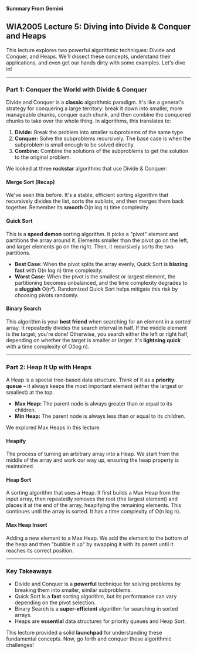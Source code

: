 **Summary From Gemini**
## WIA2005 Lecture 5: Diving into Divide & Conquer and Heaps

This lecture explores two powerful algorithmic techniques: Divide and Conquer, and Heaps. We'll dissect these concepts, understand their applications, and even get our hands dirty with some examples. Let's dive in!

---

### Part 1: Conquer the World with Divide & Conquer

Divide and Conquer is a **classic** algorithmic paradigm. It's like a general's strategy for conquering a large territory: break it down into smaller, more manageable chunks, conquer each chunk, and then combine the conquered chunks to take over the whole thing. In algorithms, this translates to:

1.  **Divide:** Break the problem into smaller subproblems of the same type.
2.  **Conquer:** Solve the subproblems recursively. The base case is when the subproblem is small enough to be solved directly.
3.  **Combine:** Combine the solutions of the subproblems to get the solution to the original problem.

We looked at three **rockstar** algorithms that use Divide & Conquer:

#### Merge Sort (Recap)

We've seen this before. It's a stable, efficient sorting algorithm that recursively divides the list, sorts the sublists, and then merges them back together. Remember its **smooth** O(n log n) time complexity.

#### Quick Sort

This is a **speed demon** sorting algorithm. It picks a "pivot" element and partitions the array around it. Elements smaller than the pivot go on the left, and larger elements go on the right. Then, it recursively sorts the two partitions.

*   **Best Case:** When the pivot splits the array evenly, Quick Sort is **blazing fast** with O(n log n) time complexity.
*   **Worst Case:** When the pivot is the smallest or largest element, the partitioning becomes unbalanced, and the time complexity degrades to a **sluggish** O(n²). Randomized Quick Sort helps mitigate this risk by choosing pivots randomly.

#### Binary Search

This algorithm is your **best friend** when searching for an element in a *sorted* array. It repeatedly divides the search interval in half. If the middle element is the target, you're done! Otherwise, you search either the left or right half, depending on whether the target is smaller or larger. It's **lightning quick** with a time complexity of O(log n).

---

### Part 2: Heap It Up with Heaps

A Heap is a special tree-based data structure. Think of it as a **priority queue** – it always keeps the most important element (either the largest or smallest) at the top.

*   **Max Heap:** The parent node is always greater than or equal to its children.
*   **Min Heap:** The parent node is always less than or equal to its children.

We explored Max Heaps in this lecture.

#### Heapify

The process of turning an arbitrary array into a Heap. We start from the middle of the array and work our way up, ensuring the heap property is maintained.

#### Heap Sort

A sorting algorithm that uses a Heap. It first builds a Max Heap from the input array, then repeatedly removes the root (the largest element) and places it at the end of the array, heapifying the remaining elements. This continues until the array is sorted. It has a time complexity of O(n log n).

#### Max Heap Insert

Adding a new element to a Max Heap. We add the element to the bottom of the heap and then "bubble it up" by swapping it with its parent until it reaches its correct position.

---

### Key Takeaways

*   Divide and Conquer is a **powerful** technique for solving problems by breaking them into smaller, similar subproblems.
*   Quick Sort is a **fast** sorting algorithm, but its performance can vary depending on the pivot selection.
*   Binary Search is a **super-efficient** algorithm for searching in sorted arrays.
*   Heaps are **essential** data structures for priority queues and Heap Sort.

This lecture provided a solid **launchpad** for understanding these fundamental concepts. Now, go forth and conquer those algorithmic challenges!
